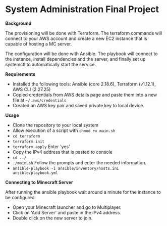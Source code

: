 # System Administration Final Project

**Background**  
  
The provisioning will be done with Terraform. The terraform commands will connect to your AWS account and create a new EC2 instance that is capable of hosting a MC server.  
  
The configuration will be done with Ansible. The playbook will connect to the instance, install dependencies and the server, and finally set up systemctl to automatically start the service.   
  

**Requirements**  
  
- Installed the following tools: Ansible (core 2.18.6), Terraform (v1.12.1), AWS CLI (2.27.25) 
- Copied credentials from AWS details page and paste them into a new file at `~/.aws/credentials`
- Created an AWS key pair and saved private key to local device.

**Usage**  

- Clone the repository to your local system  
- Allow execution of a script with `chmod +x main.sh`  
- `cd terraform`
- `terraform init`
- `terraform apply`  Enter 'yes'
- Copy the IPv4 address that is pasted to console
- `cd ../`
- `./main.sh` Follow the prompts and enter the needed information.
- `ansible-playbook -i ansible/inventory/hosts.ini ansible/playbook.yml`
  
**Connecting to Minecraft Server**  

After running the ansible playbook wait around a minute for the instance to be configured.  
- Open your Minecraft launcher and go to Multiplayer.  
- Click on 'Add Server' and paste in the IPv4 address.
- Double click on the new server to join.  
